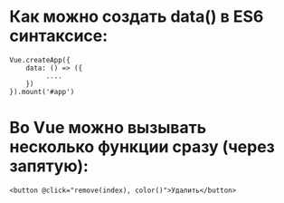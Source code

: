 # Как можно создать data() в ES6 синтаксисе:
```
Vue.createApp({
    data: () => ({
         ....
    })
}).mount('#app')
```
# Во Vue можно вызывать несколько функции сразу (через запятую):
```
<button @click="remove(index), color()">Удалить</button>
```
